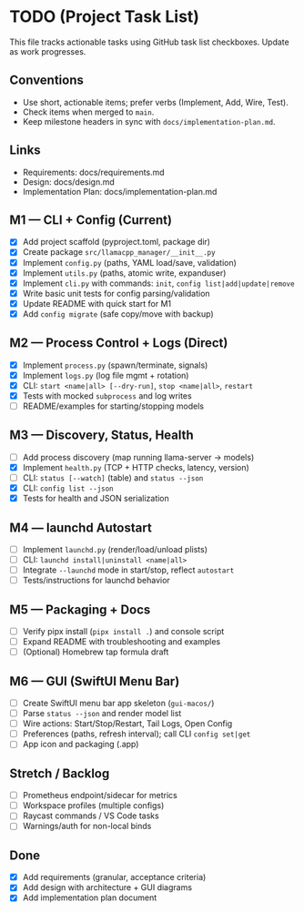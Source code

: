 # TODO (Project Task List)

This file tracks actionable tasks using GitHub task list checkboxes. Update as work progresses.

## Conventions
- Use short, actionable items; prefer verbs (Implement, Add, Wire, Test).
- Check items when merged to `main`.
- Keep milestone headers in sync with `docs/implementation-plan.md`.

## Links
- Requirements: docs/requirements.md
- Design: docs/design.md
- Implementation Plan: docs/implementation-plan.md

## M1 — CLI + Config (Current)
- [x] Add project scaffold (pyproject.toml, package dir)
- [x] Create package `src/llamacpp_manager/__init__.py`
- [x] Implement `config.py` (paths, YAML load/save, validation)
- [x] Implement `utils.py` (paths, atomic write, expanduser)
- [x] Implement `cli.py` with commands: `init`, `config list|add|update|remove`
- [x] Write basic unit tests for config parsing/validation
- [x] Update README with quick start for M1
- [x] Add `config migrate` (safe copy/move with backup)

## M2 — Process Control + Logs (Direct)
- [x] Implement `process.py` (spawn/terminate, signals)
- [x] Implement `logs.py` (log file mgmt + rotation)
- [x] CLI: `start <name|all> [--dry-run]`, `stop <name|all>`, `restart`
- [x] Tests with mocked `subprocess` and log writes
- [ ] README/examples for starting/stopping models

## M3 — Discovery, Status, Health
- [ ] Add process discovery (map running llama-server → models)
- [x] Implement `health.py` (TCP + HTTP checks, latency, version)
- [ ] CLI: `status [--watch]` (table) and `status --json`
- [x] CLI: `config list --json`
- [x] Tests for health and JSON serialization

## M4 — launchd Autostart
- [ ] Implement `launchd.py` (render/load/unload plists)
- [ ] CLI: `launchd install|uninstall <name|all>`
- [ ] Integrate `--launchd` mode in start/stop, reflect `autostart`
- [ ] Tests/instructions for launchd behavior

## M5 — Packaging + Docs
- [ ] Verify pipx install (`pipx install .`) and console script
- [ ] Expand README with troubleshooting and examples
- [ ] (Optional) Homebrew tap formula draft

## M6 — GUI (SwiftUI Menu Bar)
- [ ] Create SwiftUI menu bar app skeleton (`gui-macos/`)
- [ ] Parse `status --json` and render model list
- [ ] Wire actions: Start/Stop/Restart, Tail Logs, Open Config
- [ ] Preferences (paths, refresh interval); call CLI `config set|get`
- [ ] App icon and packaging (.app)

## Stretch / Backlog
- [ ] Prometheus endpoint/sidecar for metrics
- [ ] Workspace profiles (multiple configs)
- [ ] Raycast commands / VS Code tasks
- [ ] Warnings/auth for non-local binds

## Done
- [x] Add requirements (granular, acceptance criteria)
- [x] Add design with architecture + GUI diagrams
- [x] Add implementation plan document
